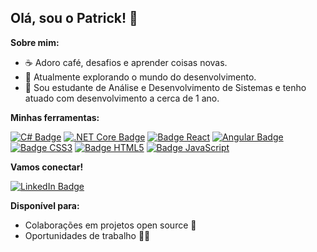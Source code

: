 ## Olá, sou o Patrick! 👋

**Sobre mim:**

- ☕ Adoro café, desafios e aprender coisas novas.
- 🌱 Atualmente explorando o mundo do desenvolvimento.
- 💬 Sou estudante de Análise e Desenvolvimento de Sistemas e tenho atuado com desenvolvimento a cerca de 1 ano.

**Minhas ferramentas:**

[![C# Badge](https://img.shields.io/badge/C%23-239120?style=for-the-badge&logo=c-sharp&logoColor=white)]()
[![.NET Core Badge](https://img.shields.io/badge/.NET_Core-5C2D91?style=for-the-badge&logo=.net&logoColor=white)]()
[![Badge React](https://img.shields.io/badge/React-20232A?style=for-the-badge&logo=react&logoColor=61DAFB)]()
[![Angular Badge](https://img.shields.io/badge/Angular-DD0031?style=for-the-badge&logo=angular&logoColor=white)]()
[![Badge CSS3](https://img.shields.io/badge/CSS3-1572B6?style=for-the-badge&logo=css3&logoColor=white)]()
[![Badge HTML5](https://img.shields.io/badge/HTML5-E34F26?style=for-the-badge&logo=html5&logoColor=white)]()
[![Badge JavaScript](https://img.shields.io/badge/JavaScript-F7DF1E?style=for-the-badge&logo=javascript&logoColor=black)]()

**Vamos conectar!**

[![LinkedIn Badge](https://img.shields.io/badge/LinkedIn-0077B5?style=for-the-badge&logo=linkedin&logoColor=white)](https://www.linkedin.com/in/patrick-placido-bez-fontana-410137114)

**Disponível para:**

- Colaborações em projetos open source 🤝
- Oportunidades de trabalho 👩‍💻
